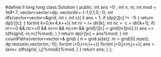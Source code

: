 #define ll long long
class Solution {
public:
int ans  =0 ;
int n, m;
int mod = 1e9+7;
vector<vector<int>>dp;
vector<int>dir= {-1,0,1,0,-1};
int dfs(vector<vector<int>>&grid, int r, int c){
ll ans  = 1;
if (dp[r][c] != -1) {
return dp[r][c];
}
for(int k=0;k<4;k++){
int nr = r+ dir[k];
int nc =  c + dir[k+1];
if( nr>=0 && nc>=0 && nr<n && nc<m && grid[r][c] < grid[nr][nc] ){
ans += (dfs(grid, nr,nc)%mod);
}
}
return dp[r][c] = ans%mod;
}
int countPaths(vector<vector<int>>& grid) {
n = grid.size();
m = grid[0].size();
dp.resize(n,vector<int>(m,-1));
for(int i=0;i<n;i++){
for(int j=0;j<m;j++){
ans =(ans+ (dfs(grid, i,j)%mod))%mod;
}
}
return ans;
}
};